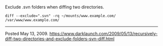 Exclude .svn folders when diffing two directories.

```
diff --exclude=".svn" -rq ~/mounts/www.example.com/ /var/www/www.example.com/
```

---


Posted May 13, 2009.
https://www.darklaunch.com/2009/05/13/recursively-diff-two-directories-and-exclude-folders-svn-diff.html